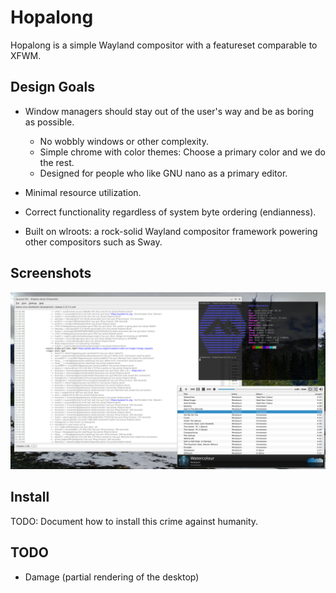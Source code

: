 # Hopalong

Hopalong is a simple Wayland compositor with a featureset comparable to XFWM.

## Design Goals

* Window managers should stay out of the user's way and be as boring as possible.
  * No wobbly windows or other complexity.
  * Simple chrome with color themes: Choose a primary color and we do the rest.
  * Designed for people who like GNU nano as a primary editor.

* Minimal resource utilization.

* Correct functionality regardless of system byte ordering (endianness).

* Built on wlroots: a rock-solid Wayland compositor framework powering other
  compositors such as Sway.

## Screenshots

![Hopalong 0.1](screenshots/hopalong-0.1.png)

## Install

TODO: Document how to install this crime against humanity.

## TODO

* Damage (partial rendering of the desktop)
